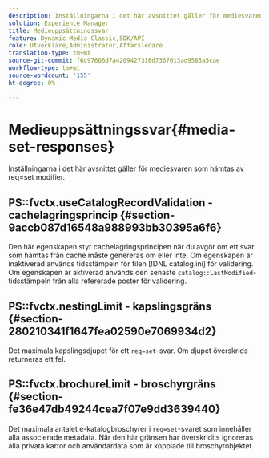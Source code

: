 ```yaml
---
description: Inställningarna i det här avsnittet gäller för mediesvaren som hämtas av req=set modifier.
solution: Experience Manager
title: Medieuppsättningssvar
feature: Dynamic Media Classic,SDK/API
role: Utvecklare,Administratör,Affärsledare
translation-type: tm+mt
source-git-commit: f6c97606d7a4209427316d7367013ad9585a5cae
workflow-type: tm+mt
source-wordcount: '155'
ht-degree: 0%

---
```



# Medieuppsättningssvar{#media-set-responses}

Inställningarna i det här avsnittet gäller för mediesvaren som hämtas av req=set modifier.

## PS::fvctx.useCatalogRecordValidation - cachelagringsprincip {#section-9accb087d16548a988993bb30395a6f6}

Den här egenskapen styr cachelagringsprincipen när du avgör om ett svar som hämtas från cache måste genereras om eller inte. Om egenskapen är inaktiverad används tidsstämpeln för filen [!DNL catalog.ini] för validering. Om egenskapen är aktiverad används den senaste `catalog::LastModified`-tidsstämpeln från alla refererade poster för validering.

## PS::fvctx.nestingLimit - kapslingsgräns {#section-280210341f1647fea02590e7069934d2}

Det maximala kapslingsdjupet för ett `req=set`-svar. Om djupet överskrids returneras ett fel.

## PS::fvctx.brochureLimit - broschyrgräns {#section-fe36e47db49244cea7f07e9dd3639440}

Det maximala antalet e-katalogbroschyrer i `req=set`-svaret som innehåller alla associerade metadata. När den här gränsen har överskridits ignoreras alla privata kartor och användardata som är kopplade till broschyrobjektet.
